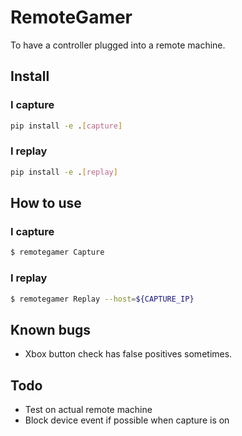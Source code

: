 # RemoteGamer

To have a controller plugged into a remote machine.

## Install

### I capture

```bash
pip install -e .[capture]
```

### I replay

```bash
pip install -e .[replay]
```

## How to use

### I capture

```bash
$ remotegamer Capture
```

### I replay

```bash
$ remotegamer Replay --host=${CAPTURE_IP}
```

## Known bugs

* Xbox button check has false positives sometimes.

## Todo

* Test on actual remote machine
* Block device event if possible when capture is on
